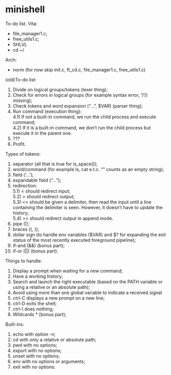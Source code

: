 # minishell
To-do list.
Vita:
- file_manager1.c;
- free_utils1.c;
- SHLVL
- cd ~/

Arch:
- norm (for now skip init.c, ft_cd.c, file_manager1.c, free_utils1.c)

(old)To-do list:
1) Divide on logical groups/tokens (lexer thing);
2) Check for errors in logical groups (for example syntax error, ”/’/) missing);
3) Check tokens and word expansion (“...”, $VAR) (parser thing);
4) Run command (execution thing):  
	4.1) If not a built-in command, we run the child process and execute command;  
	4.2) If it is a built-in command, we don’t run the child process but execute it in the parent one.  
5) ???
6) Profit. 

Types of tokens:
1) separator (all that is true for is_space());
2) word/command (for example ls, cat e.t.c. “” counts as an empty string);
3) field (‘...’);
4) expandable field (“...”);
5) redirection:  
	5.1) < should redirect input;  
	5.2) > should redirect output;  
	5.3) << should be given a delimiter, then read the input until a line containing the delimiter is seen. However, it doesn’t have to update the history;  
	5.4) >> should redirect output in append mode.  
6) pipe (|);
7) braces ((, ));
8) dollar sign (to handle env variables ($VAR) and $? for expanding the exit status of the most recently executed foreground pipeline);
9) if-and (&&) (bonus part);
10) if-or (||) (bonus part).

Things to handle:
1) Display a prompt when waiting for a new command;
2) Have a working history;
3) Search and launch the right executable (based on the PATH variable or using a relative or an absolute path); 
4) Avoid using more than one global variable to indicate a received signal
5) ctrl-C displays a new prompt on a new line; 
6) ctrl-D exits the shell;
7) ctrl-\ does nothing;
8) Wildcards * (bonus part);

Built-ins:
1) echo with option -n;
2) cd with only a relative or absolute path;
3) pwd with no options;
4) export with no options;
5) unset with no options;
6) env with no options or arguments;
7) exit with no options.